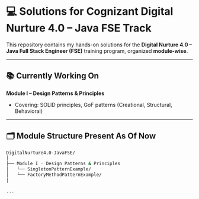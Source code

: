 # 💻 Solutions for Cognizant Digital Nurture 4.0 – Java FSE Track

This repository contains my hands-on solutions for the **Digital Nurture 4.0 – Java Full Stack Engineer (FSE)** training program, organized **module-wise**.

---

## 📚 Currently Working On

**Module I – Design Patterns & Principles**

- Covering: SOLID principles, GoF patterns (Creational, Structural, Behavioral)

---

## 🗂️ Module Structure Present As Of Now

```bash
DigitalNurture4.0-JavaFSE/
│
├── Module I - Design Patterns & Principles
│   └── SingletonPatternExample/
│   └── FactoryMethodPatternExample/
│

...
```
